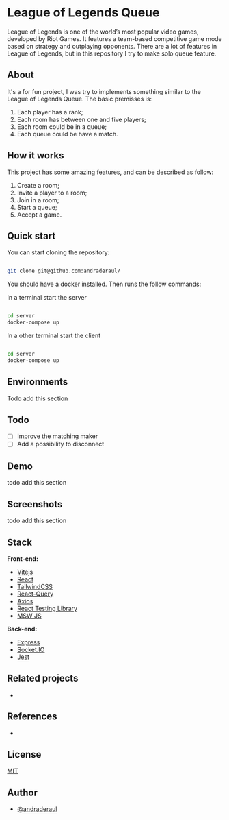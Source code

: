 # League of Legends Queue

League of Legends is one of the world’s most popular video games, developed by Riot Games. It features
a team-based competitive game mode based on strategy and outplaying opponents. There are a lot of features in League of Legends, but in this repository I try to make solo queue feature.

## About

It's a for fun project, I was try to implements something similar to the League of Legends Queue.
The basic premisses is:

1. Each player has a rank;
2. Each room has between one and five players;
3. Each room could be in a queue;
4. Each queue could be have a match.

## How it works

This project has some amazing features, and can be described as follow:

1. Create a room;
2. Invite a player to a room;
3. Join in a room;
4. Start a queue;
5. Accept a game.

## Quick start

You can start cloning the repository:

```bash

git clone git@github.com:andraderaul/
```

You should have a docker installed. Then runs the follow commands:

In a terminal start the server

```bash

cd server
docker-compose up
```

In a other terminal start the client

```bash

cd server
docker-compose up
```

## Environments

Todo add this section

## Todo

- [ ] Improve the matching maker
- [ ] Add a possibility to disconnect

## Demo

todo add this section

## Screenshots

todo add this section

## Stack

**Front-end:**

- [Vitejs](https://vitejs.dev/)
- [React](https://pt-br.reactjs.org/docs/getting-started.html)
- [TailwindCSS](https://tailwindcss.com/docs/)
- [React-Query](https://react-query.tanstack.com/)
- [Axios](https://github.com/axios/axios)
- [React Testing Library](https://testing-library.com/docs/react-testing-library/intro/)
- [MSW JS](https://mswjs.io/)

**Back-end:**

- [Express](https://expressjs.com)
- [Socket.IO](https://socket.io/)
- [Jest](https://jestjs.io/)

## Related projects

-

## References

-

## License

[MIT](./LICENSE)

## Author

- [@andraderaul](https://github.com/andraderaul)
